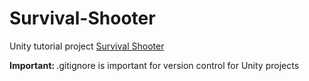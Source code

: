 Survival-Shooter
================

Unity tutorial project <a href="http://unity3d.com/learn/tutorials/projects/survival-shooter">Survival Shooter</a>

<b>Important: </b>.gitignore is important for version control for Unity projects
